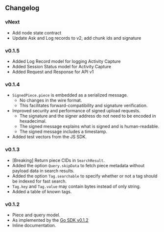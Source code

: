 ## Changelog

### vNext
- Add node state contract
- Update Ask and Log records to v2, add chunk ids and signature
### v0.1.5
- Added Log Record model for logging Activity Capture
- Added Session Status model for Activity Capture
- Added Request and Response for API v1

### v0.1.4
- `SignedPiece.piece` is embedded as a serialized message.
    - No changes in the wire format.
    - This facilitates forward-compatibility and signature verification.
- Improved security and performance of signed upload requests.
    - The signature and the signer address do not need to be encoded in hexadecimal.
    - The signed message explains what is signed and is human-readable.
    - The signed message includes a timestamp.
- Added test vectors from the JS SDK.

### v0.1.3
- [Breaking] Return piece CIDs in `SearchResult`.
- Added the option `Query.skipData` to fetch piece metadata without payload data in search results.
- Added the option `Tag.searchable` to specify whether or not a tag should be indexed for fast search.
- `Tag.key` and `Tag.value` may contain bytes instead of only string.
- Added a table of known tags.

### v0.1.2

- Piece and query model.
- As implemented by the [Go SDK v0.1.2](https://github.com/Cerebellum-Network/cere-ddc-sdk-go/releases/tag/v0.1.2)
- Inline documentation.



